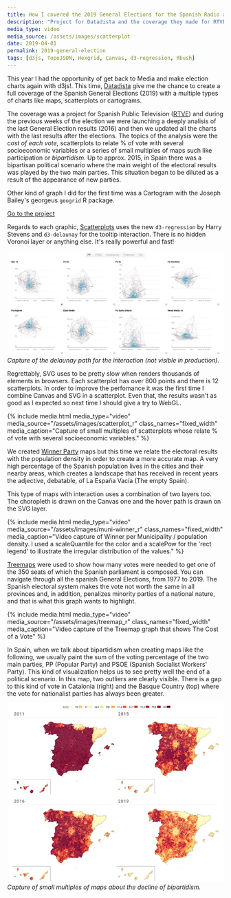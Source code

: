 ```yaml
---
title: How I covered the 2019 General Elections for the Spanish Radio and Television Corporation
description: "Project for Datadista and the coverage they made for RTVE (state-owned public corporation of the Spanish public radio and television service) of the 2019 general elections. Scatter charts, cartograms and many maps."
media_type: video
media_source: /assets/images/scatterplot
date: 2019-04-01
permalink: 2019-general-election
tags: [d3js, TopoJSON, Hexgrid, Canvas, d3-regression, Rbush]
---
```


This year I had the opportunity of get back to Media and make election charts again with d3js!. This time, [Datadista](https://datadista.com/) give me the chance to create a full coverage of the Spanish General Elections (2019) with a multiple types of charts like maps, scatterplots or cartograms.

The coverage was a project for Spanish Public Television ([RTVE](http://www.rtve.es/)) and during the previous weeks of the election we were launching a deeply analisis of the last General Election results (2016) and then we updated all the charts with the last results after the elections. The topics of the analysis were the _cost of each vote_, scatterplots to relate % of vote with several socioeconomic variables or a series of small multiples of maps such like participation or _bipartidism_.
Up to approx. 2015, in Spain there was a bipartisan political scenario where the main weight of the electoral results was played by the two main parties. This situation began to be diluted as a result of the appearance of new parties.

Other kind of graph I did for the first time was a Cartogram with the Joseph Bailey's georgeus `geogrid` R package.

[Go to the project](http://lab.rtve.es/los-datos-hablan/)

Regards to each graphic, [Scatterplots](http://lab.rtve.es/los-datos-hablan/radiografia-votante/) uses the new `d3-regression` by Harry Stevens and `d3-delaunay` for the tooltip interaction. There is no hidden Voronoi layer or anything else. It's really powerful and fast!

![image](/assets/images/delaunay-r.jpg)
_Capture of the delaunay path for the interaction (not visible in production)._

Regrettably, SVG uses to be pretty slow when renders thousands of elements in browsers. Each scatterplot has over 800 points and there is 12 scatterplots. In order to improve the perfomance it was the first time I combine Canvas and SVG in a scatterplot. Even that, the results wasn't as good as I expected so next time I should give a try to WebGL.

{% include media.html media_type="video"
media_source="/assets/images/scatterplot_r" class_names="fixed_width" media_caption="Capture of small multiples of scatterplots whose relate % of vote with several socioeconomic variables." %}

We created [Winner Party](http://lab.rtve.es/los-datos-hablan/resultados-interactivos-elecciones/) maps but this time we relate the electoral results with the population density in order to create a more accurate map. A very high percentage of the Spanish population lives in the cities and their nearby areas, which creates a landscape that has received in recent years the adjective, debatable, of La España Vacía (The empty Spain).

This type of maps with interaction uses a combination of two layers too. The choropleth is drawn on the Canvas one and the hover path is drawn on the SVG layer.

{% include media.html media_type="video"
media_source="/assets/images/muni-winner_r" class_names="fixed_width" media_caption="Video capture of Winner per Municipality / population density. I used a scaleQuantile for the color and a scalePow for the 'rect legend' to illustrate the irregular distribution of the values." %}

[Treemaps](http://lab.rtve.es/los-datos-hablan/valor-voto/) were used to show how many votes were needed to get one of the 350 seats of which the Spanish parliament is composed. You can navigate through all the spanish General Elections, from 1977 to 2019.
The Spanish electoral system makes the vote not worth the same in all provinces and, in addition, penalizes minority parties of a national nature, and that is what this graph wants to highlight.

{% include media.html media_type="video"
media_source="/assets/images/treemap_r" class_names="fixed_width" media_caption="Video capture of the Treemap graph that shows The Cost of a Vote" %}

In Spain, when we talk about bipartidism when creating maps like the following, we usually paint the sum of the voting percentage of the two main parties, PP (Popular Party) and PSOE (Spanish Socialist Workers' Party). This kind of visualization helps us to see pretty well the end of a political scenario.
In this map, two outliers are clearly visible. There is a gap to this kind of vote in Catalonia (right) and the Basque Country (top) where the vote for nationalist parties has always been greater.

![image](/assets/images/map-small-multiples.jpg)
_Capture of small multiples of maps about the decline of bipartidism._
